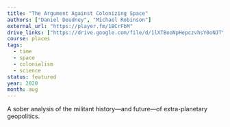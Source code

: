 ```yaml
---
title: "The Argument Against Colonizing Space"
authors: ["Daniel Deudney", "Michael Robinson"]
external_url: "https://player.fm/1BCrFbM"
drive_links: ["https://drive.google.com/file/d/1lXTBooNpHepczvhsY0oNJTYyXWLuvNml/view?usp=drivesdk"]
course: places
tags:
  - time
  - space
  - colonialism
  - science
status: featured
year: 2020
month: aug
---
```


A sober analysis of the militant history—and future—of extra-planetary geopolitics.
